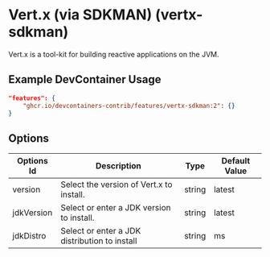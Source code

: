 
# Vert.x (via SDKMAN) (vertx-sdkman)

Vert.x is a tool-kit for building reactive applications on the JVM.

## Example DevContainer Usage

```json
"features": {
    "ghcr.io/devcontainers-contrib/features/vertx-sdkman:2": {}
}
```

## Options

| Options Id | Description | Type | Default Value |
|-----|-----|-----|-----|
| version | Select the version of Vert.x to install. | string | latest |
| jdkVersion | Select or enter a JDK version to install. | string | latest |
| jdkDistro | Select or enter a JDK distribution to install | string | ms |



